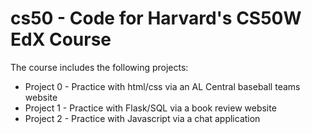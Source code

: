 # cs50 - Code for Harvard's CS50W EdX Course

The course includes the following projects:
* Project 0 - Practice with html/css via an AL Central baseball teams website
* Project 1 - Practice with Flask/SQL via a book review website
* Project 2 - Practice with Javascript via a chat application
